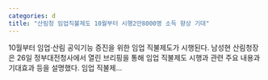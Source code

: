 ```yaml
---
categories: d
title: "산림청 임업직불제도 10월부터 시행2만8000명 소득 향상 기대"
---
```

10월부터 임업·산림 공익기능 증진을 위한 임업 직불제도가 시행된다. 남성현 산림청장은 26일 정부대전청사에서 열린 브리핑을 통해 임업 직불제도 시행과 관련 주요 내용과 기대효과 등을 설명했다. 임업 직불제...